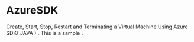 # AzureSDK
Create, Start, Stop, Restart and Terminating a Virtual Machine Using Azure SDK( JAVA ) .
This is a sample .
